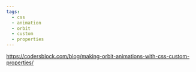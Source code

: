 ```yaml
---
tags:
  - css
  - animation
  - orbit
  - custom
  - properties
---
```

https://codersblock.com/blog/making-orbit-animations-with-css-custom-properties/
